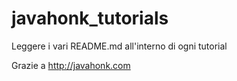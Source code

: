 # javahonk_tutorials

Leggere i vari README.md all'interno di ogni tutorial

Grazie a http://javahonk.com

